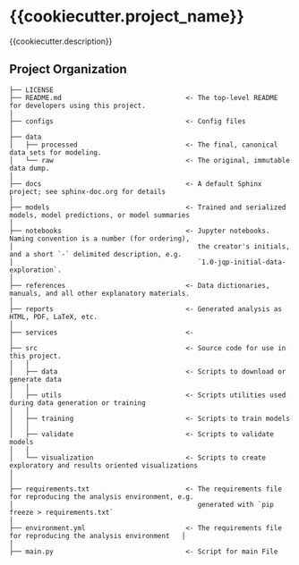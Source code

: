 {{cookiecutter.project_name}}
==============================

{{cookiecutter.description}}

Project Organization 
------------

    ├── LICENSE
    ├── README.md                               <- The top-level README for developers using this project.
    │
    ├── configs                                 <- Config files
    │
    ├── data
    │   ├── processed                           <- The final, canonical data sets for modeling.
    │   └── raw                                 <- The original, immutable data dump.
    │
    ├── docs                                    <- A default Sphinx project; see sphinx-doc.org for details
    │
    ├── models                                  <- Trained and serialized models, model predictions, or model summaries
    │
    ├── notebooks                               <- Jupyter notebooks. Naming convention is a number (for ordering),
    │                                              the creator's initials, and a short `-` delimited description, e.g.
    │                                              `1.0-jqp-initial-data-exploration`.
    │
    ├── references                              <- Data dictionaries, manuals, and all other explanatory materials.
    │
    ├── reports                                 <- Generated analysis as HTML, PDF, LaTeX, etc.
    │
    ├── services                                <- 
    │
    ├── src                                     <- Source code for use in this project.
    │   │
    │   ├── data                                <- Scripts to download or generate data
    │   │
    │   ├── utils                               <- Scripts utilities used during data generation or training
    │   │
    │   ├── training                            <- Scripts to train models
    │   │
    │   ├── validate                            <- Scripts to validate models
    │   │
    │   └── visualization                       <- Scripts to create exploratory and results oriented visualizations
    │
    │
    ├── requirements.txt                        <- The requirements file for reproducing the analysis environment, e.g.
    │                                              generated with `pip freeze > requirements.txt`
    │
    ├── environment.yml                         <- The requirements file for reproducing the analysis environment   │
    │
    ├── main.py                                 <- Script for main File